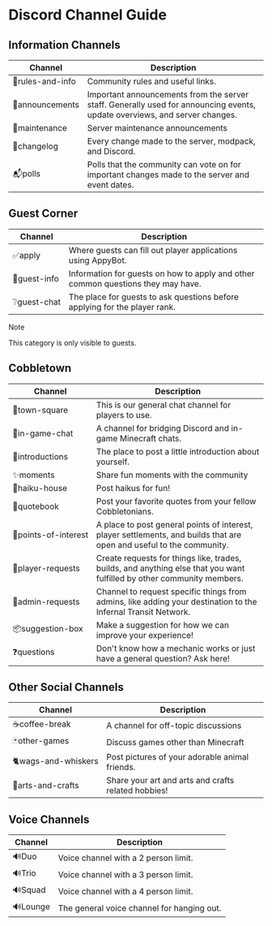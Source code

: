 # Discord Channel Guide

## Information Channels
| Channel                       | Description                                                                                                                |
|-------------------------------|----------------------------------------------------------------------------------------------------------------------------|
| <nobr>📑rules-and-info</nobr> | Community rules and useful links.                                                                                          |
| <nobr>🔔announcements</nobr>  | Important announcements from the server staff. Generally used for announcing events, update overviews, and server changes. |
| <nobr>🚧maintenance</nobr>    | Server maintenance announcements                                                                                           |
| <nobr>📕changelog</nobr>      | Every change made to the server, modpack, and Discord.                                                                     |
| <nobr>📬polls</nobr>          | Polls that the community can vote on for important changes made to the server and event dates.                             |

## Guest Corner
| Channel                   | Description                                                                      |
|---------------------------|----------------------------------------------------------------------------------|
| <nobr>✅apply</nobr>       | Where guests can fill out player applications using AppyBot.                     |
| <nobr>🔰guest-info</nobr> | Information for guests on how to apply and other common questions they may have. |
| <nobr>❔guest-chat</nobr>  | The place for guests to ask questions before applying for the player rank.       |

> [!NOTE]
> This category is only visible to guests.

## Cobbletown
| Channel                           | Description                                                                                                            |
|-----------------------------------|------------------------------------------------------------------------------------------------------------------------|
| <nobr>💬town-square</nobr>        | This is our general chat channel for players to use.                                                                   |
| <nobr>🎉in-game-chat</nobr>       | A channel for bridging Discord and in-game Minecraft chats.                                                            |
| <nobr>👋introductions</nobr>      | The place to post a little introduction about yourself.                                                                |
| <nobr>✨moments</nobr>             | Share fun moments with the community                                                                                   |
| <nobr>🌸haiku-house</nobr>        | Post haikus for fun!                                                                                                   |
| <nobr>📖quotebook</nobr>          | Post your favorite quotes from your fellow Cobbletonians.                                                              |
| <nobr>📍points-of-interest</nobr> | A place to post general points of interest, player settlements, and builds that are open and useful to the community.  |
| <nobr>📜player-requests</nobr>    | Create requests for things like, trades, builds, and anything else that you want fulfilled by other community members. |
| <nobr>🎀admin-requests</nobr>     | Channel to request specific things from admins, like adding your destination to the Infernal Transit Network.          |
| <nobr>📦suggestion-box</nobr>     | Make a suggestion for how we can improve your experience!                                                              |
| <nobr>❓questions</nobr>           | Don't know how a mechanic works or just have a general question? Ask here!                                             |

## Other Social Channels
| Channel                          | Description                                         |
|----------------------------------|-----------------------------------------------------|
| <nobr>☕coffee-break</nobr>       | A channel for off-topic discussions                 |
| <nobr>🃏other-games</nobr>       | Discuss games other than Minecraft                  |
| <nobr>🐈wags-and-whiskers</nobr> | Post pictures of your adorable animal friends.      |
| <nobr>🎨arts-and-crafts</nobr>   | Share your art and arts and crafts related hobbies! |

## Voice Channels
| Channel               | Description                                |
|-----------------------|--------------------------------------------|
| <nobr>🔊Duo</nobr>    | Voice channel with a 2 person limit.       |
| <nobr>🔊Trio</nobr>   | Voice channel with a 3 person limit.       |
| <nobr>🔊Squad</nobr>  | Voice channel with a 4 person limit.       |
| <nobr>🔊Lounge</nobr> | The general voice channel for hanging out. |